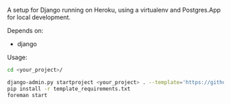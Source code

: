 A setup for Django running on Heroku, using a virtualenv and Postgres.App for local development.

Depends on:
- django


Usage:

```bash
cd <your_project>/

django-admin.py startproject <your_project> . --template='https://github.com/samdjohnson/django-project-template/archive/master.zip' --extension='py,wsgi'
pip install -r template_requirements.txt
foreman start
```
